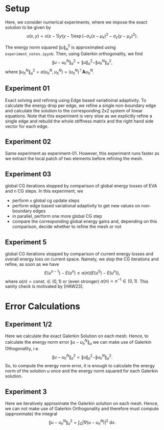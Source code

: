 # Setup

Here, we consider numerical experiments, where we impose the exact solution to be given by
$$
u(x,y) = x(x-1)y(y-1)\exp( - \sigma_x (x-\mu_x)^2 - \sigma_y (y-\mu_y)^2 ).
$$

The energy norm squared $\|u\|_a^2$ is approximated using `experiment_notes.ipynb`.
Then, using Galerkin orthogonality, we find
$$
\|u - u_h^N\|_a^2 = \|u\|_a^2 - \|u_h^N\|_a^2,
$$
where $\|u_h^N\|_a^2 = a(u_h^N, u_h^N) = (u_h^N)^\top \mathbf{A} u_h^N$.

## Experiment 01
Exact solving and refining using Edge based variatioinal adaptivity.
To calculate the energy drop per edge, we refine a single non-boundary edge
and calculate the solution to the corresponding 2x2 system of linear equations.
Note that this experiment is very slow as we explicitly refine a single edge
and rebuild the whole stiffness matrix and the right hand side vector for each edge.

## Experiment 02
Same experiment as experiment-01.
However, this experiment runs faster as we extract the local patch of
two elements before refining the mesh.

## Experiment 03
global CG iterations stopped by comparison of global energy losses of EVA and n CG steps.
In this experiment, we
- perform `n` global cg update steps
- perform edge based variational adaptivity to get new values on non-boundary edges
- in parallel, perform one more global CG step
- compare the corresponding global energy gains and, depending on this comparison, decide whether to refine the mesh or not

## Experiment 5
global CG iterations stopped by comparison of current energy losses and overall energy loss on current space. Namely, we stop the CG iterations and refine, as soon as we have
$$
E(u^{n-1}) - E(u^n) \leq \alpha(n) \Big(E(u^0) - E(u^n)\Big),
$$
where $\alpha(n) =\text{const}. \in (0, 1)$ or (even stronger) $\alpha(n) \propto n^{-1} \in (0, 1)$.
This sanity check is motivated by [HAW23].

# Error Calculations

## Experiment 1/2
Here we calculate the exact Galerkin Solution on each mesh.
Hence, to calculate the energy norm error $\|u - u^N_h\|_a$ we can make use
of Galerkin Othogonality, i.e.
$$
\|u - u^N_h\|^2_a = \|u\|_a^2 - \|u^N_h\|_a^2.
$$
So, to compute the energy norm error, it is enough to calculate
the energy norm of the solution $u$ once
and the energy norm squared for each Galerkin solution.

## Experiment 3
Here we iteratively approximate the Galerkin solution on each mesh.
Hence, we can not make use of Galerkin Orthogonality and therefore
must compute (approximate) the integral
$$
\|u - u_n^N\|_a^2 = \int_{\Omega} |\nabla(u - u_n^N)|^2 ~ \mathrm{d}x.
$$
